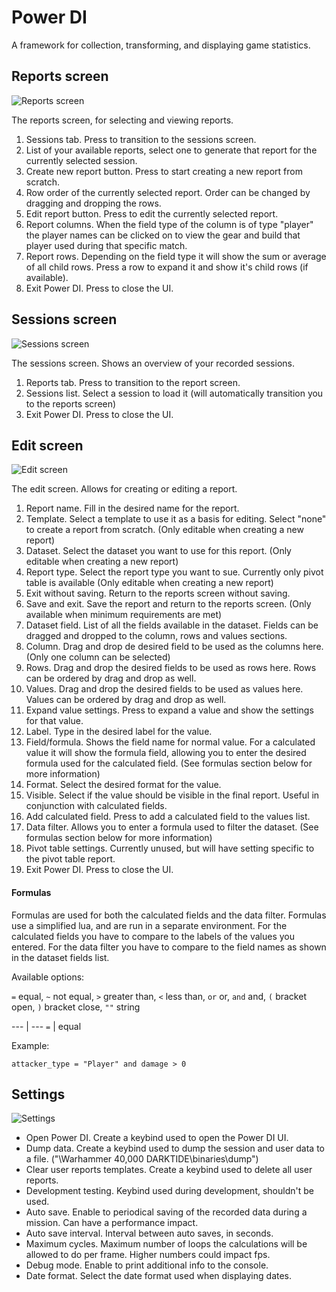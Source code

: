 # Power DI

A framework for collection, transforming, and displaying game statistics.

## Reports screen
![Reports screen](https://i.imgur.com/xS1P0Nw.png "Reports screen")

The reports screen, for selecting and viewing reports. 

1. Sessions tab. Press to transition to the sessions screen.
2. List of your available reports, select one to generate that report for the currently selected session.
3. Create new report button. Press to start creating a new report from scratch.
4. Row order of the currently selected report. Order can be changed by dragging and dropping the rows.
5. Edit report button. Press to edit the currently selected report.
6. Report columns. When the field type of the column is of type "player" the player names can be clicked on to view the gear and build that player used during that specific match.
7. Report rows. Depending on the field type it will show the sum or average of all child rows. Press a row to expand it and show it's child rows (if available).
8. Exit Power DI. Press to close the UI.

## Sessions screen
![Sessions screen](https://i.imgur.com/yCNzJC5.png "Sessions screen")

The sessions screen. Shows an overview of your recorded sessions.

1. Reports tab. Press to transition to the report screen.
2. Sessions list. Select a session to load it (will automatically transition you to the reports screen)
3. Exit Power DI. Press to close the UI.

## Edit screen
![Edit screen](https://i.imgur.com/BzzdjD3.png "Edit screen")

The edit screen. Allows for creating or editing a report.

1. Report name. Fill in the desired name for the report.
2. Template. Select a template to use it as a basis for editing. Select "none" to create a report from scratch. (Only editable when creating a new report)
3. Dataset. Select the dataset you want to use for this report. (Only editable when creating a new report)
4. Report type. Select the report type you want to sue. Currently only pivot table is available (Only editable when creating a new report) 
5. Exit without saving. Return to the reports screen without saving.
6. Save and exit. Save the report and return to the reports screen. (Only available when minimum requirements are met)
7. Dataset field. List of all the fields available in the dataset. Fields can be dragged and dropped to the column, rows and values sections.
8. Column. Drag and drop de desired field to be used as the columns here. (Only one column can be selected)
9. Rows. Drag and drop the desired fields to be used as rows here. Rows can be ordered by drag and drop as well.
10. Values. Drag and drop the desired fields to be used as values here. Values can be ordered by drag and drop as well.
11. Expand value settings. Press to expand a value and show the settings for that value.
12. Label. Type in the desired label for the value.
13. Field/formula. Shows the field name for normal value. For a calculated value it will show the formula field, allowing you to enter the desired formula used for the calculated field. (See formulas section below for more information)
14. Format. Select the desired format for the value.
15. Visible. Select if the value should be visible in the final report. Useful in conjunction with calculated fields.
16. Add calculated field. Press to add a calculated field to the values list.
17. Data filter. Allows you to enter a formula used to filter the dataset. (See formulas section below for more information)
18. Pivot table settings. Currently unused, but will have setting specific to the pivot table report.
19. Exit Power DI. Press to close the UI.

#### Formulas
Formulas are used for both the calculated fields and the data filter. Formulas use a simplified lua, and are run in a separate environment. For the calculated fields you have to compare to the labels of the values you entered. For the data filter you have to compare to the field names as shown in the dataset fields list.

Available options:

`=` equal, `~` not equal, `>` greater than, `<` less than, `or` or, `and` and, `(` bracket open, `)` bracket close, `""` string

--- | --- 
`=` | equal

Example:

`attacker_type = "Player" and damage > 0`

## Settings
![Settings](https://i.imgur.com/OGeBBM7.png "Settings")

* Open Power DI. Create a keybind used to open the Power DI UI.
* Dump data. Create a keybind used to dump the session and user data to a file. ("\Warhammer 40,000 DARKTIDE\binaries\dump")
* Clear user reports templates. Create a keybind used to delete all user reports.
* Development testing. Keybind used during development, shouldn't be used.
* Auto save. Enable to periodical saving of the recorded data during a mission. Can have a performance impact.
* Auto save interval. Interval between auto saves, in seconds.
* Maximum cycles. Maximum number of loops the calculations will be allowed to do per frame. Higher numbers could impact fps.
* Debug mode. Enable to print additional info to the console.
* Date format. Select the date format used when displaying dates.